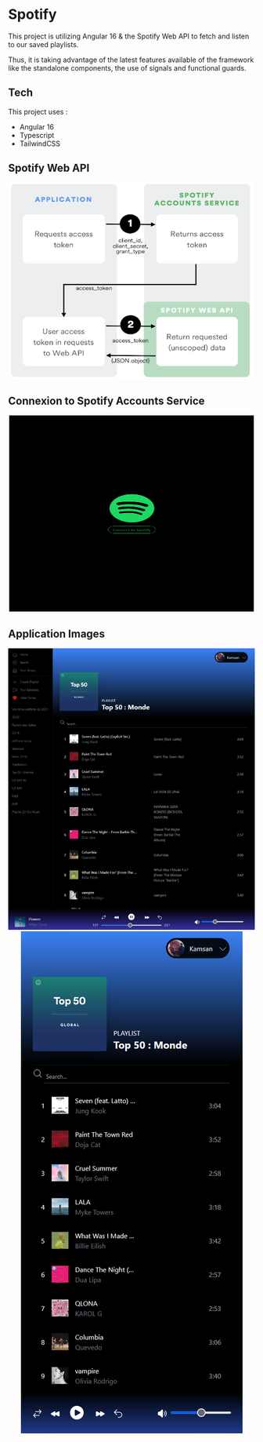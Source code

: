 # Spotify

This project is utilizing Angular 16 & the Spotify Web API to fetch and listen to our saved playlists.

Thus, it is taking advantage of the latest features available of the framework like the standalone components, the use of signals and functional guards.

## Tech

This project uses :
- Angular 16
- Typescript
- TailwindCSS

## Spotify Web API
<p align="center">
    <img src="./src/assets/4.png" alt="" style="height: 400px; width:500px;"/>
</p>

## Connexion to Spotify Accounts Service
<p align="center">
    <img src="./src/assets/1.png" alt="" style="height: 400px; width:500px;"/>
</p>

## Application Images

<p align="center">
    <img src="./src/assets/2.png" alt=""/>
    <img src="./src/assets/3.png" alt=""/>
</p>

